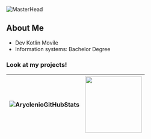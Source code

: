 ![MasterHead](https://raw.githubusercontent.com/andersonrubiojuca/Perfil/main/%C3%ADndice.png)

## About Me
* Dev Kotlin Movile
* Information systems: Bachelor Degree

### Look at my projects!

 |![AryclenioGitHubStats](https://github-readme-stats.vercel.app/api?username=andersonrubiojuca&show_icons=true&theme=github_dark)|<img height="150em" src="https://github-readme-stats.vercel.app/api/top-langs/?username=andersonrubiojuca&layout=compact&hide=php&theme=github_dark" />|
| ------------- | ------------- |